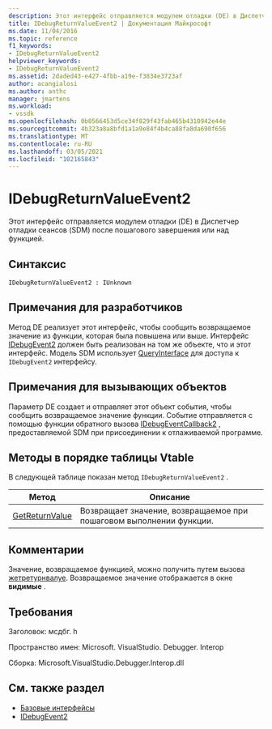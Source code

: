 ```yaml
---
description: Этот интерфейс отправляется модулем отладки (DE) в Диспетчер отладки сеансов (SDM) после пошагового завершения или над функцией.
title: IDebugReturnValueEvent2 | Документация Майкрософт
ms.date: 11/04/2016
ms.topic: reference
f1_keywords:
- IDebugReturnValueEvent2
helpviewer_keywords:
- IDebugReturnValueEvent2
ms.assetid: 2daded43-e427-4fbb-a19e-f3834e3723af
author: acangialosi
ms.author: anthc
manager: jmartens
ms.workload:
- vssdk
ms.openlocfilehash: 0b0566453d5ce34f829f43fab465b4310942e44e
ms.sourcegitcommit: 4b323a8a8bfd1a1a9e84f4b4ca88fa8da690f656
ms.translationtype: MT
ms.contentlocale: ru-RU
ms.lasthandoff: 03/05/2021
ms.locfileid: "102165843"
---
```

# <a name="idebugreturnvalueevent2"></a>IDebugReturnValueEvent2
Этот интерфейс отправляется модулем отладки (DE) в Диспетчер отладки сеансов (SDM) после пошагового завершения или над функцией.

## <a name="syntax"></a>Синтаксис

```
IDebugReturnValueEvent2 : IUnknown
```

## <a name="notes-for-implementers"></a>Примечания для разработчиков
 Метод DE реализует этот интерфейс, чтобы сообщить возвращаемое значение из функции, которая была повышена или выше. Интерфейс [IDebugEvent2](../../../extensibility/debugger/reference/idebugevent2.md) должен быть реализован на том же объекте, что и этот интерфейс. Модель SDM использует [QueryInterface](/cpp/atl/queryinterface) для доступа к `IDebugEvent2` интерфейсу.

## <a name="notes-for-callers"></a>Примечания для вызывающих объектов
 Параметр DE создает и отправляет этот объект события, чтобы сообщить возвращаемое значение функции. Событие отправляется с помощью функции обратного вызова [IDebugEventCallback2](../../../extensibility/debugger/reference/idebugeventcallback2.md) , предоставляемой SDM при присоединении к отлаживаемой программе.

## <a name="methods-in-vtable-order"></a>Методы в порядке таблицы Vtable
 В следующей таблице показан метод `IDebugReturnValueEvent2` .

|Метод|Описание|
|------------|-----------------|
|[GetReturnValue](../../../extensibility/debugger/reference/idebugreturnvalueevent2-getreturnvalue.md)|Возвращает значение, возвращаемое при пошаговом выполнении функции.|

## <a name="remarks"></a>Комментарии
 Значение, возвращаемое функцией, можно получить путем вызова [жетретурнвалуе](../../../extensibility/debugger/reference/idebugreturnvalueevent2-getreturnvalue.md). Возвращаемое значение отображается в окне **видимые** .

## <a name="requirements"></a>Требования
 Заголовок: мсдбг. h

 Пространство имен: Microsoft. VisualStudio. Debugger. Interop

 Сборка: Microsoft.VisualStudio.Debugger.Interop.dll

## <a name="see-also"></a>См. также раздел
- [Базовые интерфейсы](../../../extensibility/debugger/reference/core-interfaces.md)
- [IDebugEvent2](../../../extensibility/debugger/reference/idebugevent2.md)
